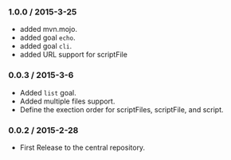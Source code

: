 ### 1.0.0 / 2015-3-25

* added mvn.mojo.
* added goal `echo`.
* added goal `cli`.
* added URL support for scriptFile

### 0.0.3 / 2015-3-6

* Added `list` goal.
* Added multiple files support.
* Define the exection order for scriptFiles, scriptFile, and script.

### 0.0.2 / 2015-2-28

* First Release to the central repository.
